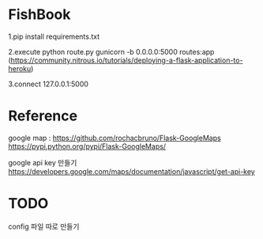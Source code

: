 # FishBook

1.pip install requirements.txt

2.execute
python route.py
gunicorn -b 0.0.0.0:5000 routes:app
(https://community.nitrous.io/tutorials/deploying-a-flask-application-to-heroku)

3.connect 127.0.0.1:5000

# Reference
google map :
https://github.com/rochacbruno/Flask-GoogleMaps
https://pypi.python.org/pypi/Flask-GoogleMaps/

google api key 만들기
https://developers.google.com/maps/documentation/javascript/get-api-key

# TODO
config 파일 따로 만들기
